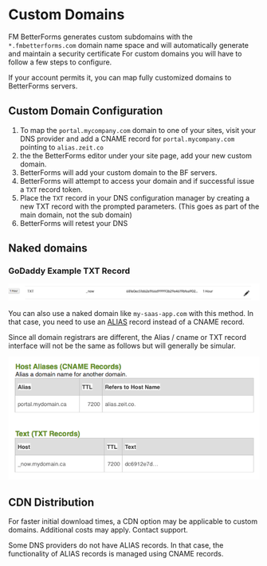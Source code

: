 # Custom Domains

FM BetterForms generates custom subdomains with the `*.fmbetterforms.com` domain name space and will automatically generate and maintain a security certificate For custom domains you will have to follow a few steps to configure.

If your account permits it, you can map fully customized domains to BetterForms servers.

## Custom Domain Configuration

1. To map the `portal.mycompany.com` domain to one of your sites, visit your DNS provider and add a CNAME record for `portal.mycompany.com` pointing to `alias.zeit.co` 
2. the the BetterForms editor under your site page, add your new custom domain.
3. BetterForms will add your custom domain to the BF servers.
4. BetterForms will attempt to access your domain and if successful issue a `TXT`  record token.
5. Place the `TXT` record in your DNS configuration manager by creating a new TXT record with the prompted parameters. \(This goes as part of the main domain, not the sub domain\)
6. BetterForms will retest your DNS 

## **Naked domains**

### GoDaddy Example TXT Record

![](../.gitbook/assets/screen-shot-2018-08-20-at-9.08.57-pm.png)

You can also use a naked domain like `my-saas-app.com` with this method. In that case, you need to use an [ALIAS](https://support.dnsimple.com/articles/alias-record/) record instead of a CNAME record.

Since all domain registrars are different, the Alias / cname or TXT record interface will not be the same as follows but will generally be simular.

![](../.gitbook/assets/screen-shot-2018-12-09-at-7.40.47-pm%20%281%29.png)

## CDN Distribution

For faster initial download times, a CDN option may be applicable to custom domains. Additional costs may apply. Contact support.

Some DNS providers do not have ALIAS records. In that case, the functionality of ALIAS records is managed using CNAME records.

